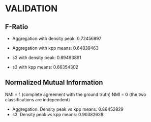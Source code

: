 # VALIDATION

## F-Ratio

* Aggregation with density peak: 0.72456897
* Aggregation with kpp means: 0.64839463


* s3 with density peak: 0.69463891
* s3 with kpp means: 0.66354302

## Normalized Mutual Information

NMI = 1  (complete agreement with the ground truth) 
NMI = 0  (the two classifications are independent)

* Aggregation. Density peak vs kpp means: 0.86452829
* s3. Density peak vs kpp means: 0.90382638
